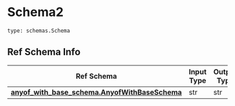 # Schema2
```
type: schemas.Schema
```

## Ref Schema Info
Ref Schema | Input Type | Output Type
---------- | ---------- | -----------
[**anyof_with_base_schema.AnyofWithBaseSchema**](../../../../../../../../../components/schema/anyof_with_base_schema.md) | str | str
